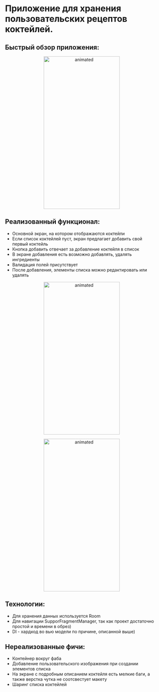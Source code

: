 # Приложение для хранения пользовательских рецептов коктейлей.

## Быстрый обзор приложения:

<p align="center">
  <img src="https://github.com/IBRUTALI/Brutal/assets/96013243/0de044a2-9c30-451f-9792-6af25aeb8191" alt="animated" width="250" height="500" />
</p>

## Реализованный функционал:
- Основной экран, на котором отображаются коктейли
- Если список коктейлей пуст, экран предлагает добавить свой первый коктейль
- Кнопка добавить отвечает за добавление коктейля в список
- В экране добавления есть возможно добавлять, удалять ингредиенты
- Валидация полей присутствует
- После добавления, элементы списка можно редактировать или удалять

<p align="center">
  <img src="https://github.com/IBRUTALI/Brutal/assets/96013243/c0c691db-653c-431c-9e75-58f8aa9a3f9a" alt="animated" width="250" height="500" />
</p>

<p align="center">
  <img src="https://github.com/IBRUTALI/Brutal/assets/96013243/3762ca4d-b400-40da-b4be-d4c768951901" alt="animated" width="250" height="500" />
</p>

## Технологии:
- Для хранения данных используется Room
- Для навигации SupporFragmentManager, так как проект достаточно простой и времени в обрез)
- DI - хардкод во вью модели по причине, описанной выше)

## **Нереализованные фичи:**
- Контейнер вокруг фаба
- Добавление пользовательского изображения при создании элементов списка
- На экране с подробным описанием коктейля есть мелкие баги, а также верстка чутка не соотсвестует макету
- Шаринг списка коктейлей

